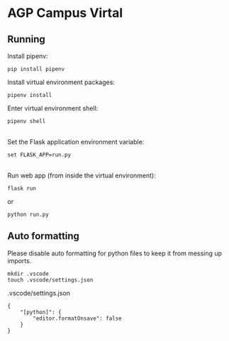 # AGP Campus Virtal

## Running
Install pipenv:
```
pip install pipenv
```

Install virtual environment packages:
```
pipenv install
```

Enter virtual environment shell:
```
pipenv shell
```

\
Set the Flask application environment variable:
```
set FLASK_APP=run.py
```
\
Run web app (from inside the virtual environment):
```
flask run
```
or
```
python run.py
```

## Auto formatting
Please disable auto formatting for python files to keep it from messing up imports.

```
mkdir .vscode
touch .vscode/settings.json
```
.vscode/settings.json
```
{
    "[python]": {
        "editor.formatOnsave": false
    }
}
```
